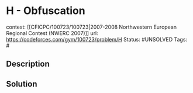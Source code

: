 # H - Obfuscation

contest: [[CFICPC/100723/100723|2007-2008 Northwestern European Regional Contest (NWERC 2007)]]
url: https://codeforces.com/gym/100723/problem/H
Status: #UNSOLVED
Tags: #

## Description

## Solution

